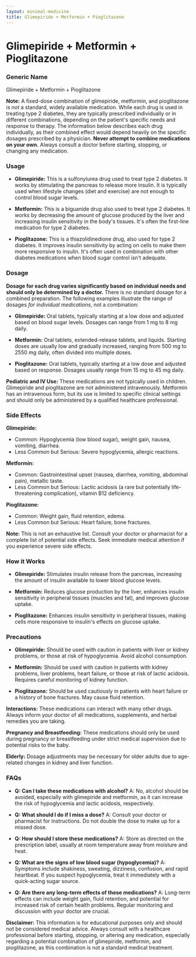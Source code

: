 ```yaml
---
layout: minimal-medicine
title: Glimepiride + Metformin + Pioglitazone
---
```


# Glimepiride + Metformin + Pioglitazone
### Generic Name
Glimepiride + Metformin + Pioglitazone

**Note:**  A fixed-dose combination of glimepiride, metformin, and pioglitazone is *not* a standard, widely available medication.  While each drug is used in treating type 2 diabetes, they are typically prescribed individually or in different combinations, depending on the patient's specific needs and response to therapy.  The information below describes each drug individually, as their combined effect would depend heavily on the specific dosages prescribed by a physician.  **Never attempt to combine medications on your own.**  Always consult a doctor before starting, stopping, or changing any medication.


### Usage

* **Glimepiride:** This is a sulfonylurea drug used to treat type 2 diabetes. It works by stimulating the pancreas to release more insulin.  It is typically used when lifestyle changes (diet and exercise) are not enough to control blood sugar levels.

* **Metformin:** This is a biguanide drug also used to treat type 2 diabetes. It works by decreasing the amount of glucose produced by the liver and increasing insulin sensitivity in the body's tissues. It's often the first-line medication for type 2 diabetes.

* **Pioglitazone:** This is a thiazolidinedione drug, also used for type 2 diabetes. It improves insulin sensitivity by acting on cells to make them more responsive to insulin.  It's often used in combination with other diabetes medications when blood sugar control isn't adequate.


### Dosage

**Dosage for each drug varies significantly based on individual needs and should only be determined by a doctor.** There is no standard dosage for a combined preparation. The following examples illustrate the range of dosages *for individual medications*, not a combination:

* **Glimepiride:** Oral tablets, typically starting at a low dose and adjusted based on blood sugar levels. Dosages can range from 1 mg to 8 mg daily.

* **Metformin:** Oral tablets, extended-release tablets, and liquids. Starting doses are usually low and gradually increased, ranging from 500 mg to 2550 mg daily, often divided into multiple doses.

* **Pioglitazone:** Oral tablets, typically starting at a low dose and adjusted based on response.  Dosages usually range from 15 mg to 45 mg daily.


**Pediatric and IV Use:**  These medications are not typically used in children.  Glimepiride and pioglitazone are not administered intravenously.  Metformin has an intravenous form, but its use is limited to specific clinical settings and should only be administered by a qualified healthcare professional.


### Side Effects

**Glimepiride:**

* Common: Hypoglycemia (low blood sugar), weight gain, nausea, vomiting, diarrhea.
* Less Common but Serious:  Severe hypoglycemia, allergic reactions.

**Metformin:**

* Common: Gastrointestinal upset (nausea, diarrhea, vomiting, abdominal pain), metallic taste.
* Less Common but Serious: Lactic acidosis (a rare but potentially life-threatening complication), vitamin B12 deficiency.

**Pioglitazone:**

* Common: Weight gain, fluid retention, edema.
* Less Common but Serious:  Heart failure, bone fractures.


**Note:** This is not an exhaustive list. Consult your doctor or pharmacist for a complete list of potential side effects.  Seek immediate medical attention if you experience severe side effects.


### How it Works

* **Glimepiride:** Stimulates insulin release from the pancreas, increasing the amount of insulin available to lower blood glucose levels.

* **Metformin:** Reduces glucose production by the liver, enhances insulin sensitivity in peripheral tissues (muscles and fat), and improves glucose uptake.

* **Pioglitazone:** Enhances insulin sensitivity in peripheral tissues, making cells more responsive to insulin's effects on glucose uptake.


### Precautions

* **Glimepiride:**  Should be used with caution in patients with liver or kidney problems, or those at risk of hypoglycemia.  Avoid alcohol consumption.

* **Metformin:** Should be used with caution in patients with kidney problems, liver problems, heart failure, or those at risk of lactic acidosis.  Requires careful monitoring of kidney function.

* **Pioglitazone:** Should be used cautiously in patients with heart failure or a history of bone fractures.  May cause fluid retention.


**Interactions:**  These medications can interact with many other drugs.  Always inform your doctor of all medications, supplements, and herbal remedies you are taking.

**Pregnancy and Breastfeeding:**  These medications should only be used during pregnancy or breastfeeding under strict medical supervision due to potential risks to the baby.

**Elderly:** Dosage adjustments may be necessary for older adults due to age-related changes in kidney and liver function.


### FAQs

* **Q: Can I take these medications with alcohol?** A: No, alcohol should be avoided, especially with glimepiride and metformin, as it can increase the risk of hypoglycemia and lactic acidosis, respectively.

* **Q: What should I do if I miss a dose?** A: Consult your doctor or pharmacist for instructions.  Do not double the dose to make up for a missed dose.

* **Q: How should I store these medications?** A: Store as directed on the prescription label, usually at room temperature away from moisture and heat.

* **Q: What are the signs of low blood sugar (hypoglycemia)?** A: Symptoms include shakiness, sweating, dizziness, confusion, and rapid heartbeat.  If you suspect hypoglycemia, treat it immediately with a quick-acting sugar source.

* **Q: Are there any long-term effects of these medications?** A: Long-term effects can include weight gain, fluid retention, and potential for increased risk of certain health problems. Regular monitoring and discussion with your doctor are crucial.


**Disclaimer:** This information is for educational purposes only and should not be considered medical advice.  Always consult with a healthcare professional before starting, stopping, or altering any medication, especially regarding a potential combination of glimepiride, metformin, and pioglitazone, as this combination is not a standard medical treatment.

